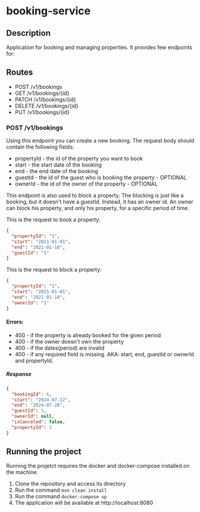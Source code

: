 # booking-service

## Description

Application for booking and managing properties. It provides few endpoints for:

## Routes

* POST /v1/bookings
* GET /v1/bookings/{id}
* PATCH /v1/bookings/{id}
* DELETE /v1/bookings/{id}
* PUT /v1/bookings/{id}

### POST /v1/bookings

Using this endpoint you can create a new booking. The request body should contain the following fields:

* propertyId - the id of the property you want to book
* start - the start date of the booking
* end - the end date of the booking
* guestId - the id of the guest who is booking the property - OPTIONAL
* ownerId - the id of the owner of the property - OPTIONAL

This endpoint is also used to block a property. The blocking is just like a booking, but it doesn't have a guestId.
Instead, it has an owner id.
An owner can block his property, and only his property, for a specific period of time.

This is the request to book a property:

```json
{
  "propertyId": "1",
  "start": "2021-01-01",
  "end": "2021-01-10",
  "guestId": "1"
}
```

This is the request to block a property:

```json
{
  "propertyId": "1",
  "start": "2021-01-01",
  "end": "2021-01-10",
  "ownerId": "1"
}
```

#### Errors:

* 400 - if the property is already booked for the given period
* 400 - if the owner doesn't own the property
* 400 - if the dates(period) are invalid
* 400 - if any required field is missing. AKA: start, end, guestId or ownerId and propertyId.

##### Response

```json
{
  "bookingId": 6,
  "start": "2024-07-12",
  "end": "2024-07-28",
  "guestId": 5,
  "ownerId": null,
  "isCanceled": false,
  "propertyId": 3
}
```

## Running the project

Running the projetct requires the docker and docker-compose installed on the machine.

1. Clone the repository and access its directory
2. Run the command `mvn clean install`
3. Run the command `docker-compose up`
4. The application will be available at http://localhost:8080
